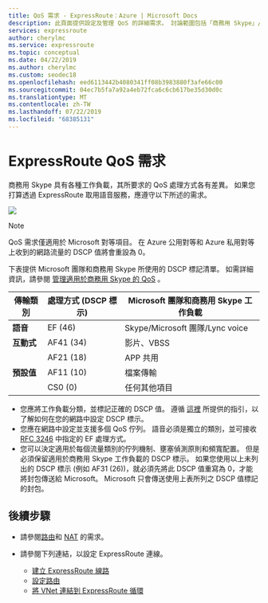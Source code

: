 ```yaml
---
title: QoS 需求 - ExpressRoute：Azure | Microsoft Docs
description: 此頁面提供設定及管理 QoS 的詳細需求。 討論範圍包括「商務用 Skype」/語音服務。
services: expressroute
author: cherylmc
ms.service: expressroute
ms.topic: conceptual
ms.date: 04/22/2019
ms.author: cherylmc
ms.custom: seodec18
ms.openlocfilehash: eed6113442b4080341ff08b3983880f3afe66c00
ms.sourcegitcommit: 04ec7b5fa7a92a4eb72fca6c6cb617be35d30d0c
ms.translationtype: MT
ms.contentlocale: zh-TW
ms.lasthandoff: 07/22/2019
ms.locfileid: "68385131"
---
```

# <a name="expressroute-qos-requirements"></a>ExpressRoute QoS 需求
商務用 Skype 具有各種工作負載，其所要求的 QoS 處理方式各有差異。 如果您打算透過 ExpressRoute 取用語音服務，應遵守以下所述的需求。

![](./media/expressroute-qos/expressroute-qos.png)

> [!NOTE]
> QoS 需求僅適用於 Microsoft 對等項目。 在 Azure 公用對等和 Azure 私用對等上收到的網路流量的 DSCP 值將會重設為 0。 
> 
> 

下表提供 Microsoft 團隊和商務用 Skype 所使用的 DSCP 標記清單。 如需詳細資訊，請參閱 [管理適用於商務用 Skype 的 QoS](https://docs.microsoft.com/SkypeForBusiness/manage/network-management/qos/managing-quality-of-service-QoS) 。

| **傳輸類別** | **處理方式 (DSCP 標示)** | **Microsoft 團隊和商務用 Skype 工作負載** |
| --- | --- | --- |
| **語音** |EF (46) |Skype/Microsoft 團隊/Lync voice |
| **互動式** |AF41 (34) |影片、VBSS |
| |AF21 (18) |APP 共用 | 
| **預設值** |AF11 (10) |檔案傳輸 |
| |CS0 (0) |任何其他項目 |

* 您應將工作負載分類，並標記正確的 DSCP 值。 遵循 [這裡](https://docs.microsoft.com/SkypeForBusiness/manage/network-management/qos/configuring-port-ranges-for-your-skype-clients#configure-quality-of-service-policies-for-clients-running-on-windows-10) 所提供的指引，以了解如何在您的網路中設定 DSCP 標示。
* 您應在網路中設定並支援多個 QoS 佇列。 語音必須是獨立的類別，並可接收 [RFC 3246](https://www.ietf.org/rfc/rfc3246.txt) 中指定的 EF 處理方式。 
* 您可以決定適用於每個流量類別的佇列機制、壅塞偵測原則和頻寬配置。 但是必須保留適用於商務用 Skype 工作負載的 DSCP 標示。 如果您使用以上未列出的 DSCP 標示 (例如 AF31 (26))，就必須先將此 DSCP 值重寫為 0，才能將封包傳送給 Microsoft。 Microsoft 只會傳送使用上表所列之 DSCP 值標記的封包。 

## <a name="next-steps"></a>後續步驟
* 請參閱[路由](expressroute-routing.md)和 [NAT](expressroute-nat.md) 的需求。
* 請參閱下列連結，以設定 ExpressRoute 連線。
  
  * [建立 ExpressRoute 線路](expressroute-howto-circuit-classic.md)
  * [設定路由](expressroute-howto-routing-classic.md)
  * [將 VNet 連結到 ExpressRoute 循環](expressroute-howto-linkvnet-classic.md)

